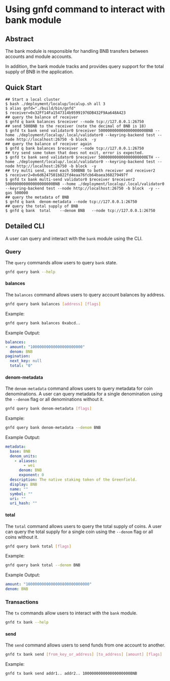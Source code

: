# Using gnfd command to interact with bank module

## Abstract
The bank module is responsible for handling BNB transfers between
accounts and module accounts.

In addition, the bank module tracks and provides query support for the total
supply of BNB in the application.

## Quick Start

```
## Start a local cluster
$ bash ./deployment/localup/localup.sh all 3
$ alias gnfd="./build/bin/gnfd"
$ receiver=0x32Ff14Fa1547314b95991976DB432F9Aa648A423
## query the balance of receiver
$ gnfd q bank balances $receiver --node tcp://127.0.0.1:26750 
## send 500BNB to the receiver (note the decimal of BNB is 18)
$ gnfd tx bank send validator0 $receiver 500000000000000000000BNB --home ./deployment/localup/.local/validator0 --keyring-backend test --node http://localhost:26750 -b block  -y
## query the balance of receiver again
$ gnfd q bank balances $receiver --node tcp://127.0.0.1:26750 
## try send some token that does not exit, error is expected.
$ gnfd tx bank send validator0 $receiver 500000000000000000000ETH --home ./deployment/localup/.local/validator0 --keyring-backend test --node http://localhost:26750 -b block  -y
## try multi send, send each 500BNB to both receiver and receiver2
$ receiver2=0x6d6247501b822fd4eaa76fcb64baea360279497f
$ gnfd tx bank multi-send validator0 $receiver $receiver2 500000000000000000000BNB --home ./deployment/localup/.local/validator0 --keyring-backend test --node http://localhost:26750 -b block  -y --gas 500000
## query the metadata of BNB
$ gnfd q bank  denom-metadata --node tcp://127.0.0.1:26750 
## query the total supply of BNB
$ gnfd q bank  total    --denom BNB   --node tcp://127.0.0.1:26750 
```

## Detailed CLI

A user can query and interact with the `bank` module using the CLI.

### Query

The `query` commands allow users to query `bank` state.

```sh
gnfd query bank --help
```

#### balances

The `balances` command allows users to query account balances by address.

```sh
gnfd query bank balances [address] [flags]
```

Example:

```sh
gnfd query bank balances 0xabcd..
```

Example Output:

```yml
balances:
- amount: "10000000000000000000000"
  denom: BNB
pagination:
  next_key: null
  total: "0"
```

#### denom-metadata

The `denom-metadata` command allows users to query metadata for coin denominations. A user can query metadata for a single denomination using the `--denom` flag or all denominations without it.

```sh
gnfd query bank denom-metadata [flags]
```

Example:

```sh
gnfd query bank denom-metadata --denom BNB
```

Example Output:

```yml
metadata:
  base: BNB
  denom_units:
    - aliases:
        - wei
      denom: BNB
      exponent: 0
  description: The native staking token of the Greenfield.
  display: BNB
  name: ""
  symbol: ""
  uri: ""
  uri_hash: ""
```

#### total

The `total` command allows users to query the total supply of coins. A user can query the total supply for a single coin using the `--denom` flag or all coins without it.

```sh
gnfd query bank total [flags]
```

Example:

```sh
gnfd query bank total --denom BNB
```

Example Output:

```yml
amount: "1000000000000000800000000000"
denom: BNB
```

### Transactions

The `tx` commands allow users to interact with the `bank` module.

```sh
gnfd tx bank --help
```

#### send

The `send` command allows users to send funds from one account to another.

```sh
gnfd tx bank send [from_key_or_address] [to_address] [amount] [flags]
```

Example:

```sh
gnfd tx bank send addr1.. addr2.. 100000000000000000000BNB
```